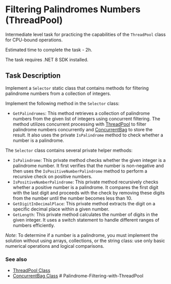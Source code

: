 # Filtering Palindromes Numbers (ThreadPool)

Intermediate level task for practicing the capabilities of the `ThreadPool` class for CPU-bound operations.

Estimated time to complete the task - 2h.

The task requires .NET 8 SDK installed.

## Task Description

Implement a `Selector` static class that contains methods for filtering palindrome numbers from a collection of integers.

Implement the following method in the `Selector` class:

- `GetPalindromes`: This method retrieves a collection of palindrome numbers from the given list of integers using concurrent filtering. The method utilizes concurrent processing with [ThreadPool](https://learn.microsoft.com/en-us/dotnet/api/system.threading.threadpool) to filter palindrome numbers concurrently and [ConcurrentBag](https://learn.microsoft.com/en-us/dotnet/api/system.collections.concurrent.concurrentbag-1?view=net-7.0) to store the result. It also uses the private `IsPalindrome` method to check whether a number is a palindrome.

The `Selector` class contains several private helper methods:
- `IsPalindrome`: This private method checks whether the given integer is a palindrome number. It first verifies that the number is non-negative and then uses the `IsPositiveNumberPalindrome` method to perform a recursive check on positive numbers.
- `IsPositiveNumberPalindrome`: This private method recursively checks whether a positive number is a palindrome. It compares the first digit with the last digit and proceeds with the check by removing these digits from the number until the number becomes less than 10.
- `GetDigitInDecimalPlace`: This private method extracts the digit on a specific decimal place within a given number. 
- `GetLength`: This private method calculates the number of digits in the given integer. It uses a switch statement to handle different ranges of numbers efficiently.

_Note_: To determine if a number is a palindrome, you must implement the solution without using arrays, collections, or the string class: use only basic numerical operations and logical comparisons.

### See also

- [ThreadPool Class](https://learn.microsoft.com/en-us/dotnet/api/system.threading.threadpool)
- [ConcurrentBag<T> Class](https://learn.microsoft.com/en-us/dotnet/api/system.collections.concurrent.concurrentbag-1?view=net-7.0)
#   P a l i n d r o m e - F i l t e r i n g - w i t h - T h r e a d P o o l  
 